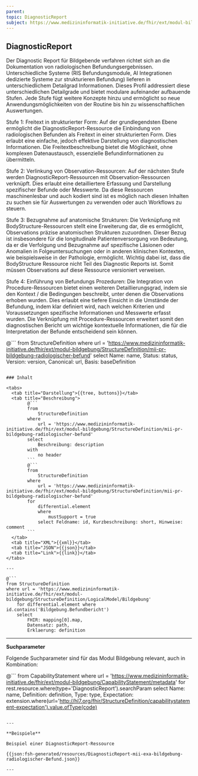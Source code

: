 ```yaml
---
parent:
topic: DiagnosticReport
subject: https://www.medizininformatik-initiative.de/fhir/ext/modul-bildgebung/StructureDefinition/mii-pr-bildgebung-radiologischer-befund
---
```


## DiagnosticReport

Der Diagnostic Report für Bildgebende verfahren richtet sich an die Dokumentation von radiologischen Befundungsergebnissen. Unterschiedliche Systeme (RIS Befundungsmodule, AI Integrationen dedizierte Systeme zur strukturieren Befundung) lieferen in unterschiedlichem Detailgrad Informationen. Dieses Profil addressiert diese unterschiedlichen Detailgrade und bietet modulare aufeinander aufbauende Stufen. Jede Stufe fügt weitere Konzepte hinzu und ermöglicht so neue Anwendungsmöglichkeiten von der Routine bis hin zu wissenschaftlichen Auswertungen.

Stufe 1: Freitext in strukturierter Form: Auf der grundlegendsten Ebene ermöglicht die DiagnosticReport-Ressource die Einbindung von radiologischen Befunden als Freitext in einer strukturierten Form. Dies erlaubt eine einfache, jedoch effektive Darstellung von diagnostischen Informationen. Die Freitextbeschreibung bietet die Möglichkeit, ohne komplexen Datenaustausch, essenzielle Befundinformationen zu übermitteln.

Stufe 2: Verlinkung von Observation-Ressourcen: Auf der nächsten Stufe werden DiagnosticReport-Ressourcen mit Observation-Ressourcen verknüpft. Dies erlaubt eine detailliertere Erfassung und Darstellung spezifischer Befunde oder Messwerte. Da diese Ressourcen maschinenlesbar und auch kodiert sind ist es möglich nach diesen Inhalten zu suchen sie für Auswertungen zu verwenden oder auch Workflows zu steuern.

Stufe 3: Bezugnahme auf anatomische Strukturen: Die Verknüpfung mit BodyStructure-Ressourcen stellt eine Erweiterung dar, die es ermöglicht, Observations präzise anatomischen Strukturen zuzuordnen. Dieser Bezug ist insbesondere für die longitudinale Patientenversorgung von Bedeutung, da er die Verfolgung und Bezugnahme auf spezifische Läsionen oder Anomalien in Folgeuntersuchungen oder in anderen klinischen Kontexten, wie beispielsweise in der Pathologie, ermöglicht. Wichtig dabei ist, dass die BodyStructure Ressource nicht Teil des Diagnostic Reports ist. Somit müssen Observations auf diese Ressource versioniert verweisen.

Stufe 4: Einführung von Befundungs Prozeduren: Die Integration von Procedure-Ressourcen bietet einen weiteren Detaillierungsgrad, indem sie den Kontext / die Bedingungen beschreibt, unter denen die Observations erhoben wurden. Dies erlaubt eine tiefere Einsicht in die Umstände der Befundung, indem klar definiert wird, nach welchen Kriterien und Voraussetzungen spezifische Informationen und Messwerte erfasst wurden. Die Verknüpfung mit Procedure-Ressourcen erweitert somit den diagnostischen Bericht um wichtige kontextuelle Informationen, die für die Interpretation der Befunde entscheidend sein können.


@```
from
    StructureDefinition
where
    url = 'https://www.medizininformatik-initiative.de/fhir/ext/modul-bildgebung/StructureDefinition/mii-pr-bildgebung-radiologischer-befund'
select
    Name: name, Status: status, Version: version, Canonical: url, Basis: baseDefinition
```

### Inhalt

<tabs>
  <tab title="Darstellung">{{tree, buttons}}</tab>
  <tab title="Beschreibung">
        @```
        from
	        StructureDefinition
        where
	        url = 'https://www.medizininformatik-initiative.de/fhir/ext/modul-bildgebung/StructureDefinition/mii-pr-bildgebung-radiologischer-befund'
        select
	        Beschreibung: description
        with
            no header
        ```
        @```
        from
            StructureDefinition
        where
            url = 'https://www.medizininformatik-initiative.de/fhir/ext/modul-bildgebung/StructureDefinition/mii-pr-bildgebung-radiologischer-befund'
        for
            differential.element
            where
                mustSupport = true
            select Feldname: id, Kurzbeschreibung: short, Hinweise: comment
        ```
  </tab>
  <tab title="XML">{{xml}}</tab>
  <tab title="JSON">{{json}}</tab>
  <tab title="Link">{{link}}</tab>
</tabs>

---

@```
from StructureDefinition
where url = 'https://www.medizininformatik-initiative.de/fhir/ext/modul-bildgebung/StructureDefinition/LogicalModel/Bildgebung'
    for differential.element where id.contains('Bildgebung.Befundbericht')
    select
        FHIR: mapping[0].map,
        Datensatz: path,
        Erklaerung: definition
```

---

**Suchparameter**


Folgende Suchparameter sind für das Modul Bildgebung relevant, auch in Kombination:

@``` from CapabilityStatement where url = 'https://www.medizininformatik-initiative.de/fhir/ext/modul-bildgebung/CapabilityStatement/metadata' for rest.resource.where(type='DiagnosticReport').searchParam select Name: name, Definition: definition, Type: type, Expectation: extension.where(url='http://hl7.org/fhir/StructureDefinition/capabilitystatement-expectation').value.ofType(code)

```

---

**Beispiele**

Beispiel einer DiagnosticReport-Ressource

{{json:fsh-generated/resources/DiagnosticReport-mii-exa-bildgebung-radiologischer-Befund.json}}

---
